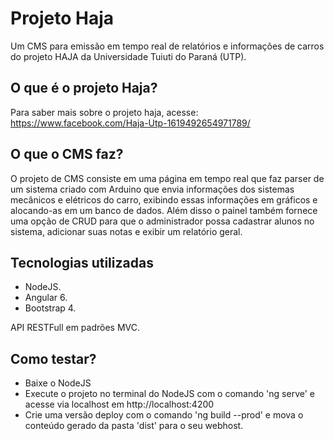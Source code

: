 # Projeto Haja

Um CMS para emissão em tempo real de relatórios e informações de carros do projeto HAJA da Universidade Tuiuti do Paraná (UTP).


## O que é o projeto Haja?
Para saber mais sobre o projeto haja, acesse: https://www.facebook.com/Haja-Utp-1619492654971789/

## O que o CMS faz?
O projeto de CMS consiste em uma página em tempo real que faz parser de um sistema criado com Arduino que envia informações dos sistemas mecânicos e elétricos do carro, exibindo essas informações em gráficos e alocando-as em um banco de dados. Além disso o painel também fornece uma opção de CRUD para que o administrador possa cadastrar alunos no sistema, adicionar suas notas e exibir um relatório geral.


## Tecnologias utilizadas

- NodeJS.
- Angular 6.
- Bootstrap 4.


API RESTFull em padrões MVC.


## Como testar?
- Baixe o NodeJS
- Execute o projeto no terminal do NodeJS com o comando 'ng serve' e acesse via localhost em http://localhost:4200
- Crie uma versão deploy com o comando 'ng build --prod' e mova o conteúdo gerado da pasta 'dist' para o seu webhost.
